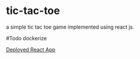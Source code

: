 # tic-tac-toe
a simple tic tac toe game implemented using react js. 

#Todo dockerize

[Deployed React App](https://tic-tac-toe-omega-swart.vercel.app/)

